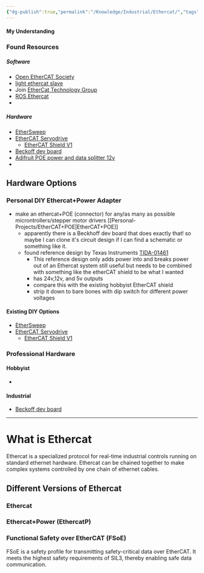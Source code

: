 ```yaml
---
{"dg-publish":true,"permalink":"/Knowledge/Industrial/Ethercat/","tags":["programming","electrical","industrial","diy/software"]}
---
```


#### My Understanding
 

### Found Resources 
##### Software 
- [Open EtherCAT Society](https://openethercatsociety.github.io/) 
- [light ethercat slave](https://sourceforge.net/p/ecslave/wiki/Howto/)
- Join [EtherCat Technology Group](https://www.ethercat.org/en/membership_application.html) 
- [ROS Ethercat](https://github.com/shadow-robot/ros_ethercat) 
- 
##### Hardware 
- [EtherSweep](https://github.com/Neumi/ethersweep/tree/master) 
- [EtherCAT Servodrive](https://hackaday.io/project/181058-ethercat-servodrive) 
	- [EtherCAT Shield V1](https://kubabuda.github.io/ecat_servo/html/ax58100rev1_ibom.html) 
- [Beckoff dev board](https://www.beckhoff.com/en-us/products/i-o/ethercat-development-products/elxxxx-etxxxx-fbxxxx-hardware/fb1311.html) 
- [Adifruit POE power and data splitter 12v](https://www.adafruit.com/product/3238) 
- 

## Hardware Options
### Personal DIY Ethercat+Power Adapter
- make an ethercat+POE (connector) for any/as many as possible microntrollers/stepper motor drivers [[Personal-Projects/EtherCAT+POE\|EtherCAT+POE]]
	- apparently there is a Beckhoff dev board that does exactly that! so maybe I can clone it's circuit design if I can find a schematic or something like it.
	- found reference design by Texas Instruments [TIDA-01461](https://www.ti.com/tool/TIDA-01461#description) 
		- This reference design only adds power into and breaks power out of  an Ethercat system still useful but needs to be combined with something like the etherCAT shield to be what I wanted
		- has 24v,12v, and 5v outputs
		- compare this with the existing hobbyist EtherCAT shield
		- strip it down to bare bones with dip switch for different power voltages
#### Existing DIY Options
- [EtherSweep](https://github.com/Neumi/ethersweep/tree/master) 
- [EtherCAT Servodrive](https://hackaday.io/project/181058-ethercat-servodrive) 
	- [EtherCAT Shield V1](https://kubabuda.github.io/ecat_servo/html/ax58100rev1_ibom.html) 
### Professional Hardware
#### Hobbyist
- 

#### Industrial
- [Beckoff dev board](https://www.beckhoff.com/en-us/products/i-o/ethercat-development-products/elxxxx-etxxxx-fbxxxx-hardware/fb1311.html) 

---
# What is Ethercat
Ethercat is a specialized protocol for real-time industrial controls running on standard ethernet hardware. Ethercat can be chained together to make complex systems controlled by one chain of ethernet cables. 

## Different Versions of Ethercat 

### Ethercat


### Ethercat+Power (EthercatP)


### Functional Safety over EtherCAT (FSoE)
FSoE is a safety profile for transmitting safety-critical data over EtherCAT. It meets the highest safety requirements of SIL3, thereby enabling safe data communication.